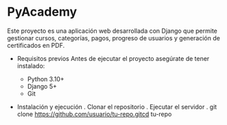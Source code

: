 # PyAcademy

Este proyecto es una aplicación web desarrollada con Django que permite gestionar cursos, categorías, pagos, progreso de usuarios y generación de certificados en PDF.

- Requisitos previos
Antes de ejecutar el proyecto asegúrate de tener instalado:
  - Python 3.10+
  - Django 5+
  - Git
  
- Instalación y ejecución
  . Clonar el repositorio
  . Ejecutar el servidor
  . git clone https://github.com/usuario/tu-repo.gitcd tu-repo
